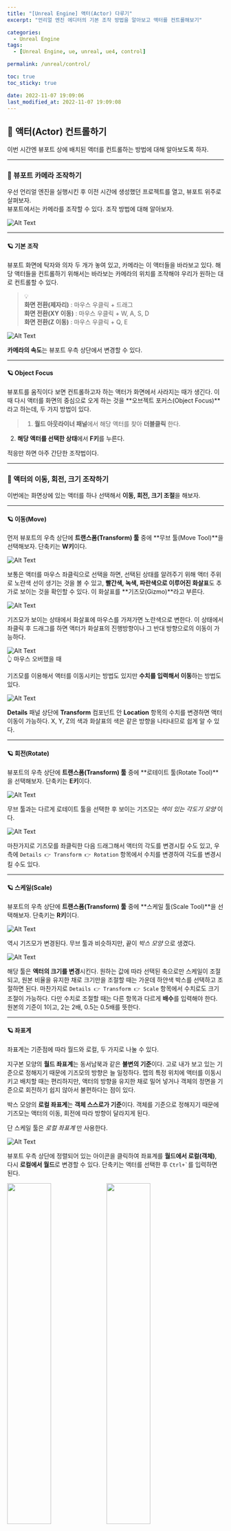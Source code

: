 ```yaml
---
title: "[Unreal Engine] 액터(Actor) 다루기"
excerpt: "언리얼 엔진 에디터의 기본 조작 방법을 알아보고 액터를 컨트롤해보기"

categories:
  - Unreal Engine
tags:
  - [Unreal Engine, ue, unreal, ue4, control]

permalink: /unreal/control/

toc: true
toc_sticky: true

date: 2022-11-07 19:09:06
last_modified_at: 2022-11-07 19:09:08
---
```


## 👻 액터(Actor) 컨트롤하기
이번 시간엔 뷰포트 상에 배치된 액터를 컨트롤하는 방법에 대해 알아보도록 하자.

***

### 🌱 뷰포트 카메라 조작하기
우선 언리얼 엔진을 실행시킨 후 이전 시간에 생성했던 프로젝트를 열고, 뷰포트 위주로 살펴보자.   
뷰포트에서는 카메라를 조작할 수 있다. 조작 방법에 대해 알아보자.

![Alt Text](/assets/images/posts_img/engines/unreal/install-ue/screen-1.PNG)   

***

#### 🪐 기본 조작
뷰포트 화면에 탁자와 의자 두 개가 놓여 있고, 카메라는 이 액터들을 바라보고 있다. 해당 액터들을 컨트롤하기 위해서는 바라보는 카메라의 위치를 조작해야 우리가 원하는 대로 컨트롤할 수 있다.

> 💡   
**화면 전환(제자리)** : 마우스 우클릭 + 드래그   
**화면 전환(XY 이동)** : 마우스 우클릭 + W, A, S, D   
**화면 전환(Z 이동)** : 마우스 우클릭 + Q, E

![Alt Text](/assets/images/posts_img/engines/unreal/control/camera-speed.PNG)   

**카메라의 속도**는 뷰포트 우측 상단에서 변경할 수 있다.

***

#### 🪐 Object Focus
뷰포트를 움직이다 보면 컨트롤하고자 하는 액터가 화면에서 사라지는 때가 생긴다. 이 때 다시 액터를 화면의 중심으로 오게 하는 것을 **오브젝트 포커스(Object Focus)**라고 하는데, 두 가지 방법이 있다.   

> 1. **월드 아웃라이너 패널**에서 해당 액터를 찾아 **더블클릭** 한다.
2. **해당 액터를 선택한 상태**에서 **F키**를 누른다.

적응만 하면 아주 간단한 조작법이다.

***

### 🌱 액터의 이동, 회전, 크기 조작하기
이번에는 화면상에 있는 액터를 하나 선택해서 **이동, 회전, 크기 조절**을 해보자.

***

#### 🪐 이동(Move)
먼저 뷰포트의 우측 상단에 **트랜스폼(Transform) 툴** 중에 **무브 툴(Move Tool)**을 선택해보자. 단축키는 **W키**이다.

![Alt Text](/assets/images/posts_img/engines/unreal/control/move-tool.PNG)   

보통은 액터를 마우스 좌클릭으로 선택을 하면, 선택된 상태를 알려주기 위해 액터 주위로 노란색 선이 생기는 것을 볼 수 있고, **빨간색, 녹색, 파란색으로 이루어진 화살표**도 추가로 보이는 것을 확인할 수 있다. 이 화살표를 **기즈모(Gizmo)**라고 부른다.

![Alt Text](/assets/images/posts_img/engines/unreal/control/gizmo.PNG)   

기즈모가 보이는 상태에서 화살표에 마우스를 가져가면 노란색으로 변한다. 이 상태에서 좌클릭 후 드래그를 하면 액터가 화살표의 진행방향이나 그 반대 방향으로의 이동이 가능하다.

![Alt Text](/assets/images/posts_img/engines/unreal/control/gizmo2.PNG)   
👆 마우스 오버했을 때

기즈모를 이용해서 액터를 이동시키는 방법도 있지만 **수치를 입력해서 이동**하는 방법도 있다.

![Alt Text](/assets/images/posts_img/engines/unreal/control/detail.PNG)   

**Details** 패널 상단에 **Transform** 컴포넌트 안 **Location** 항목의 수치를 변경하면 액터 이동이 가능하다. X, Y, Z의 색과 화살표의 색은 같은 방향을 나타내므로 쉽게 알 수 있다.

***

#### 🪐 회전(Rotate)
뷰포트의 우측 상단에 **트랜스폼(Transform) 툴** 중에 **로테이트 툴(Rotate Tool)**을 선택해보자. 단축키는 **E키**이다.  

![Alt Text](/assets/images/posts_img/engines/unreal/control/rotate-tool.PNG)   

무브 툴과는 다르게 로테이트 툴을 선택한 후 보이는 기즈모는 _색이 있는 각도기 모양_ 이다.

![Alt Text](/assets/images/posts_img/engines/unreal/control/gizmo4.PNG)   

마찬가지로 기즈모를 좌클릭한 다음 드래그해서 액터의 각도를 변경시킬 수도 있고, 우측에 ``` Details 👉 Transform 👉 Rotation ``` 항목에서 수치를 변경하여 각도를 변경시킬 수도 있다.

***

#### 🪐 스케일(Scale)
뷰포트의 우측 상단에 **트랜스폼(Transform) 툴** 중에 **스케일 툴(Scale Tool)**을 선택해보자. 단축키는 **R키**이다.  

![Alt Text](/assets/images/posts_img/engines/unreal/control/scale-tool.PNG)   

역시 기즈모가 변경된다. 무브 툴과 비슷하지만, 끝이 _박스 모양_ 으로 생겼다.

![Alt Text](/assets/images/posts_img/engines/unreal/control/gizmo5.PNG)   

해당 툴은 **액터의 크기를 변경**시킨다. 원하는 값에 따라 선택된 축으로만 스케일이 조절되고, 원본 비율을 유지한 채로 크기만을 조절할 때는 가운데 하얀색 박스를 선택하고 조절하면 된다. 마찬가지로 ``` Details 👉 Transform 👉 Scale ``` 항목에서 수치로도 크기 조절이 가능하다. 다만 수치로 조절할 때는 다른 항목과 다르게 **배수**를 입력해야 한다. 원본의 기준이 1이고, 2는 2배, 0.5는 0.5배를 뜻한다.

***

#### 🪐 좌표계
좌표계는 기준점에 따라 월드와 로컬, 두 가지로 나눌 수 있다.   

지구본 모양의 **월드 좌표계**는 동서남북과 같은 **불변의 기준**이다. 고로 내가 보고 있는 기준으로 정해지기 때문에 기즈모의 방향은 늘 일정하다. 맵의 특정 위치에 액터를 이동시키고 배치할 때는 편리하지만, 액터의 방향을 유지한 채로 밀어 넣거나 객체의 정면을 기준으로 회전하기 쉽지 않아서 불편하다는 점이 있다.   

박스 모양의 **로컬 좌표계**는 **객체 스스로가 기준**이다. 객체를 기준으로 정해지기 때문에 기즈모는 액터의 이동, 회전에 따라 방향이 달라지게 된다.   

단 스케일 툴은 _로컬 좌표계_ 만 사용한다.

![Alt Text](/assets/images/posts_img/engines/unreal/control/cycles.PNG)   

뷰포트 우측 상단에 정렬되어 있는 아이콘을 클릭하여 좌표계를 **월드에서 로컬(객체)**, 다시 **로컬에서 월드**로 변경할 수 있다. 단축키는 액터를 선택한 후 ``` Ctrl+` ```를 입력하면 된다.

<img src="/assets/images/posts_img/engines/unreal/control/world.PNG" width="45%">
<img src="/assets/images/posts_img/engines/unreal/control/local.PNG" width="45%">   

> 위의 두 사진은 각각 **월드**와 **로컬 기준**의 기즈모를 나타낸다.

***

### 🌱 스냅(Snap)
이동, 회전, 크기 조정을 할 때 _딱딱 걸리는 것같이_ 움직인다면 스냅이 작동하고 있다고 볼 수 있다. 뷰포트 우측 상단에 차례대로 이동, 회전, 크기를 조절하는 아이콘이 배치되어 있다.

![Alt Text](/assets/images/posts_img/engines/unreal/control/snap.PNG)   

왼쪽부터 이동, 회전, 크기를 나타내는 스냅이고, 각 스냅 설정을 통해서 원하는 값만큼 조절할 수 있다.   

![Alt Text](/assets/images/posts_img/engines/unreal/control/snap2.PNG)   

각 값은 해당 각도만큼 이동하거나 회전하라는 의미를 가지게 되고, 스냅이 필요 없다면 기능을 **해제**할 수도 있다. 해제하게되면 딱딱 맞아떨어지지 않아서 자유롭게 배치가 가능하나 정확한 각도로 배치하기는 어렵다는 단점이 있어서 상황에 따라 알맞게 사용하면 될 것 같다.

***

## 👻 글을 마치며
이번 시간엔 액터를 컨트롤 하는 법을 알아보았다. 생각보다 별 게 없어서 놀랐다. 앞으로 맵을 만들고 액터를 배치할 때마다 수없이 사용하게 될텐데 얼른 익혀야겠다. 단축키 생활화! 😎

***

_출처_   
_[저자 깃허브](https://github.com/araxrlab/lifeunreal)_   
<span style="font-size: 0.7em; color: gray;">이 포스팅은 _'인생 언리얼 교과서(성안당)'_ 를 바탕으로 쓰였습니다.</span>   